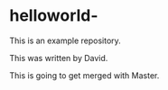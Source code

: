 # helloworld-
This is an example repository. 

This was written by David. 

This is going to get merged with Master.
